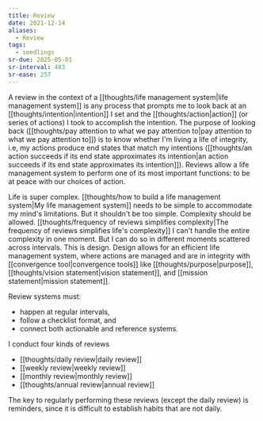 ```yaml
---
title: Review
date: 2021-12-14
aliases:
  - Review
tags:
  - seedlings
sr-due: 2025-05-01
sr-interval: 483
sr-ease: 257
---
```

A review in the context of a [[thoughts/life management system|life management system]] is any process that prompts me to look back at an [[thoughts/intention|intention]] I set and the [[thoughts/action|action]] (or series of actions) I took to accomplish the intention. The purpose of looking back ([[thoughts/pay attention to what we pay attention to|pay attention to what we pay attention to]]) is to know whether I'm living a life of integrity, i.e, my actions produce end states that match my intentions ([[thoughts/an action succeeds if its end state approximates its intention|an action succeeds if its end state approximates its intention]]). Reviews allow a life management system to perform one of its most important functions: to be at peace with our choices of action.

Life is super complex. [[thoughts/how to build a life management system|My life management system]] needs to be simple to accommodate my mind's limitations. But it shouldn't be too simple. Complexity should be allowed. [[thoughts/frequency of reviews simplifies complexity|The frequency of reviews simplifies life's complexity]] I can't handle the entire complexity in one moment. But I can do so in different moments scattered across intervals. This is design. Design allows for an efficient life management system, where actions are managed and are in integrity with [[convergence tool|convergence tools]] like [[thoughts/purpose|purpose]], [[thoughts/vision statement|vision statement]], and [[mission statement|mission statement]].

Review systems must:

- happen at regular intervals,
- follow a checklist format, and
- connect both actionable and reference systems.

I conduct four kinds of reviews

- [[thoughts/daily review|daily review]]
- [[weekly review|weekly review]]
- [[monthly review|monthly review]]
- [[thoughts/annual review|annual review]]

The key to regularly performing these reviews (except the daily review) is reminders, since it is difficult to establish habits that are not daily.
